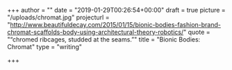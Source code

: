 +++
author = ""
date = "2019-01-29T00:26:54+00:00"
draft = true
picture = "/uploads/chromat.jpg"
projecturl = "http://www.beautifuldecay.com/2015/01/15/bionic-bodies-fashion-brand-chromat-scaffolds-body-using-architectural-theory-robotics/"
quote = "“chromed ribcages, studded at the seams.”"
title = "Bionic Bodies: Chromat"
type = "writing"

+++

